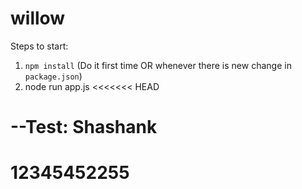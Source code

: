 # willow

Steps to start:
1. `npm install` (Do it first time OR whenever there is new change in `package.json`)
2. node run app.js
<<<<<<< HEAD

--Test: Shashank
=======
12345452255
===========
